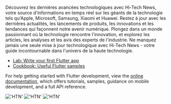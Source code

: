 Découvrez les dernières avancées technologiques avec Hi-Tech News, votre source d'informations en temps réel sur les géants de la technologie tels qu'Apple, Microsoft, Samsung, Xiaomi et Huawei. Restez à jour avec les dernières actualités, les lancements de produits, les innovations et les tendances qui façonnent notre avenir numérique. Plongez dans un monde passionnant où la technologie rencontre l'innovation, et explorez les articles, les analyses et les avis des experts de l'industrie. Ne manquez jamais une seule mise à jour technologique avec Hi-Tech News - votre guide incontournable dans l'univers de la haute technologie.

- [Lab: Write your first Flutter app](https://docs.flutter.dev/get-started/codelab)
- [Cookbook: Useful Flutter samples](https://docs.flutter.dev/cookbook)

For help getting started with Flutter development, view the
[online documentation](https://docs.flutter.dev/), which offers tutorials,
samples, guidance on mobile development, and a full API reference.

!['HTN'](https://firebasestorage.googleapis.com/v0/b/village-noah-app.appspot.com/o/htn%2Fhtn1-rb.png?alt=media&token=6bd14636-b606-4b80-8526-5cc4b434aae7)
!['HTN'](https://firebasestorage.googleapis.com/v0/b/village-noah-app.appspot.com/o/htn%2Fhtn2-rb.png?alt=media&token=2407fa4c-1fdd-42ee-a14d-d9cb6cf491c7)
!['HTN'](https://firebasestorage.googleapis.com/v0/b/village-noah-app.appspot.com/o/htn%2Fhtn3-rb.png?alt=media&token=f73b74a8-c6b9-4385-b0db-ab396cf7ac9f)
